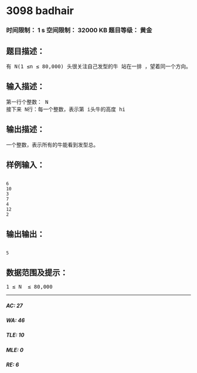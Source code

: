 # 3098 badhair   
### 时间限制： 1 s     空间限制： 32000 KB     题目等级： 黄金  
## 题目描述：  

<pre>
有 N(1 ≤n ≤ 80,000) 头很关注自己发型的牛 站在一排 ，望着同一个方向。 每头牛都 有一个高度 hi (1 ≤ hi ≤ 1,000,000,000) 。每头牛只能看见自己前方比自己矮的的发型。请计算出所有牛能看到的发型总数
</pre>
  
  
## 输入描述：  

<pre>
第一行个整数： N  
接下来 N行：每一个整数，表示第 i头牛的高度 hi
</pre>
  
  
## 输出描述：  

<pre>
一个整数，表示所有的牛能看到发型总。
</pre>
  
  
## 样例输入：  

<pre><code>
6  
10  
3  
7  
4  
12  
2
</code></pre>
  
  
## 输出输出：  

<pre><code>
5
</code></pre>
  
  
## 数据范围及提示：  

<pre>
1 ≤ N  ≤ 80,000
</pre>
  
  
***  

##### AC: 27  
##### WA: 46  
##### TLE: 10  
##### MLE: 0  
##### RE: 6  
